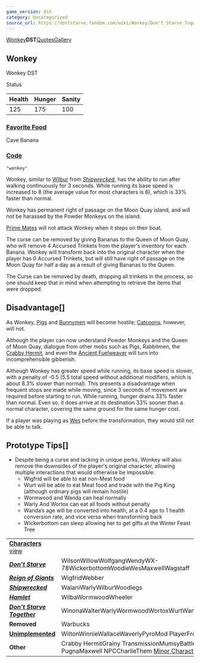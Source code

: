 ```yaml
---
game_version: dst
category: Uncategorized
source_url: https://dontstarve.fandom.com/wiki/Wonkey/Don't_Starve_Together
---
```


[Wonkey](/wiki/Wonkey "Wonkey")**DST**[Quotes](/wiki/Wonkey/Quotes "Wonkey/Quotes")[Gallery](/wiki/Wonkey/Gallery "Wonkey/Gallery")

## Wonkey

Wonkey DST

Status

| Health | Hunger | Sanity |
| --- | --- | --- |
| 125 | 175 | 100 |

### [Favorite Food](/wiki/Favorite_Food "Favorite Food")

Cave Banana

### [Code](/wiki/Console "Console")

`"wonkey"`

Wonkey, similar to [Wilbur](/wiki/Wilbur "Wilbur") from *[Shipwrecked](/wiki/Don%27t_Starve:_Shipwrecked "Don't Starve: Shipwrecked")*, has the ability to run after walking continuously for 3 seconds. While running its base speed is increased to 8 (the average value for most characters is 6), which is 33% faster than normal.

Wonkey has permanent right of passage on the Moon Quay island, and will not be harassed by the Powder Monkeys on the island.

[Prime Mates](/wiki/Prime_Mate "Prime Mate") will not attack Wonkey when it steps on their boat.

The curse can be removed by giving Bananas to the Queen of Moon Quay, who will remove 4 Accursed Trinkets from the player's inventory for each Banana. Wonkey will transform back into the original character when the player has 0 Accursed Trinkets, but will still have right of passage on the Moon Quay for half a day as a result of giving Bananas to the Queen.

The Curse can be removed by death, dropping all trinkets in the process, so one should keep that in mind when attempting to retrieve the items that were dropped.

## Disadvantage[]

As Wonkey, [Pigs](/wiki/Pig "Pig") and [Bunnymen](/wiki/Bunnyman "Bunnyman") will become hostile; [Catcoons](/wiki/Catcoon "Catcoon"), however, will not.

Although the player can now understand Powder Monkeys and the Queen of Moon Quay, dialogue from other mobs such as Pigs, Rabbitmen, the [Crabby Hermit](/wiki/Crabby_Hermit "Crabby Hermit"), and even the [Ancient Fuelweaver](/wiki/Reanimated_Skeleton#Ancient_Fuelweaver "Reanimated Skeleton") will turn into incomprehensible gibberish.

Although Wonkey has greater speed while running, its base speed is slower, with a penalty of -0.5 (5.5 total speed without additional modifiers, which is about 8.3% slower than normal). This presents a disadvantage when frequent stops are made while moving, since 3 seconds of movement are required before starting to run. While running, hunger drains 33% faster than normal. Even so, it does arrive at its destination 33% sooner than a normal character, covering the same ground for the same hunger cost.

If a player was playing as [Wes](/wiki/Wes "Wes") before the transformation, they would still not be able to talk.

## Prototype Tips[]

* Despite being a curse and lacking in unique perks, Wonkey will also remove the downsides of the player's original character, allowing multiple interactions that would otherwise be impossible:
  + Wigfrid will be able to eat non-Meat food
  + Wurt will be able to eat Meat food and trade with the Pig King (although ordinary pigs will remain hostile)
  + Wormwood and Wanda can heal normally
  + Warly And Wortox can eat all foods without penalty
  + Wanda’s age will be converted into health, at a 0.4 age to 1 health conversion rate, and vice versa when transforming back
  + Wickerbottom can sleep allowing her to get gifts at the Winter Feast Tree

|  |  |
| --- | --- |
| **[Characters](/wiki/Characters "Characters")** [view](/wiki/Template:Characters "Template:Characters") | |
| ***[Don't Starve](/wiki/Don%27t_Starve "Don't Starve")*** | WilsonWillowWolfgangWendyWX-78WickerbottomWoodieWesMaxwellWagstaff |
| ***[Reign of Giants](/wiki/Reign_of_Giants "Reign of Giants")*** | WigfridWebber |
| ***[Shipwrecked](/wiki/Shipwrecked "Shipwrecked")*** | WalaniWarlyWilburWoodlegs |
| ***[Hamlet](/wiki/Hamlet "Hamlet")*** | WilbaWormwoodWheeler |
| ***[Don't Starve Together](/wiki/Don%27t_Starve_Together "Don't Starve Together")*** | WinonaWalterWarlyWormwoodWortoxWurtWandaWonkey |
| **Removed** | Warbucks |
| **[Unimplemented](/wiki/Unimplemented_Characters "Unimplemented Characters")** | WiltonWinnieWallaceWaverlyPyroMod PlayerFrog Webber |
| **Other** | Crabby HermitGrainy TransmissionMumsyBattlemaster PugnaMaxwell NPCCharlieThem [Minor Characters](/wiki/Minor_Characters "Minor Characters") |